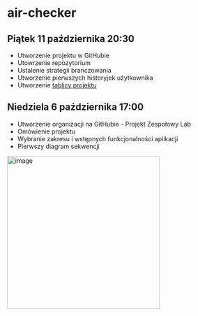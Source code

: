 # air-checker


## Piątek 11 października 20:30
- Utworzenie projektu w GitHubie
- Utowrzenie repozytorium
- Ustalenie strategii branczowania
- Utworzenie pierwszych historyjek użytkownika
- Utworzenie [tablicy projektu](https://miro.com/app/board/uXjVLWJwX2Y=/)

## Niedziela 6 października 17:00
- Utworzenie organizacji na GitHubie - Projekt Zespołowy Lab
- Omówienie projektu 
- Wybranie zakresu i wstępnych funkcjonalności aplikacji
- Pierwszy diagram sekwencji
<img width="350" alt="image" src="https://github.com/user-attachments/assets/38f30f50-826e-4a29-9ffc-dd05b0247c50">
